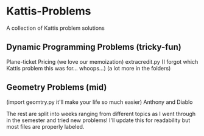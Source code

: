 # Kattis-Problems
A collection of Kattis problem solutions


## Dynamic Programming Problems (tricky-fun)

Plane-ticket Pricing (we love our memoization)
extracredit.py (I forgot which Kattis problem this was for... whoops...)
(a lot more in the folders)

## Geometry Problems (mid)
(import geomtry.py it'll make your life so much easier)
Anthony and Diablo


The rest are split into weeks ranging from different topics as I went through in the semester and tried new problems!
I'll update this for readability but most files are properly labeled. 
